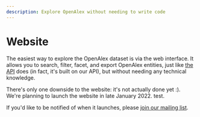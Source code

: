 ```yaml
---
description: Explore OpenAlex without needing to write code
---
```


# Website

The easiest way to explore the OpenAlex dataset is via the web interface. It allows you to search, filter, facet, and export OpenAlex entities, just like [the API](api/) does (in fact, it's built on our API), but without needing any technical knowledge.

There's only one downside to the website: it's not actually done yet :). We're planning to launch the website in late January 2022. test.

If you'd like to be notified of when it launches, please [join our mailing list](http://eepurl.com/hA8PhL).&#x20;
